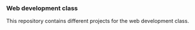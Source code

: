 ### Web development class
This repository contains different projects for the web development class.
